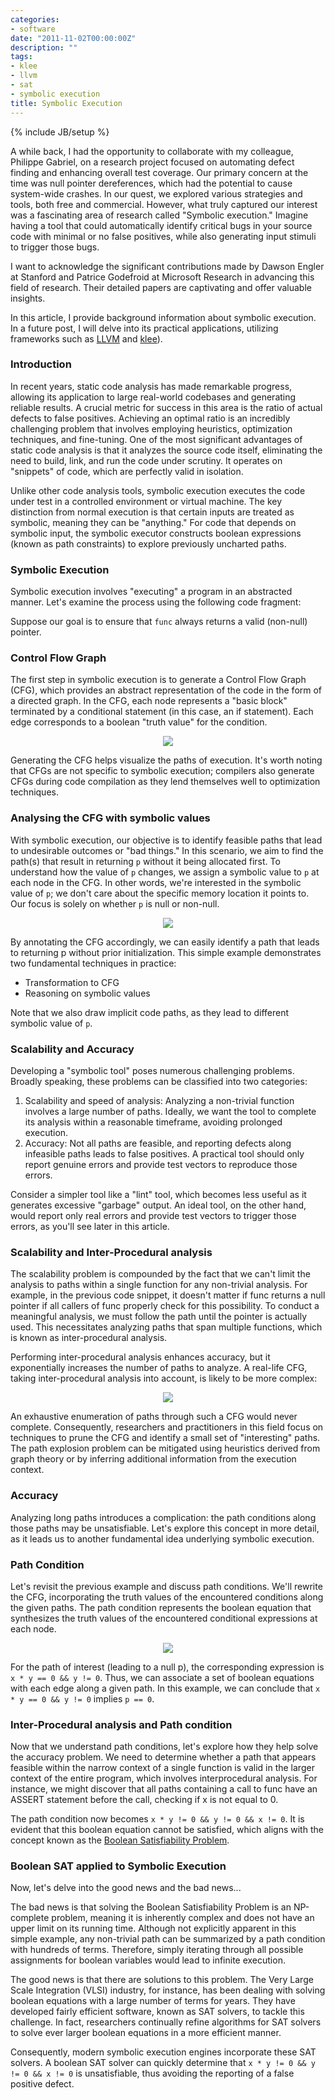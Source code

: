 ```yaml
---
categories:
- software
date: "2011-11-02T00:00:00Z"
description: ""
tags:
- klee
- llvm
- sat
- symbolic execution
title: Symbolic Execution
---
```

{% include JB/setup %}

A while back, I had the opportunity to collaborate with my colleague, Philippe Gabriel, on a research project focused on automating defect finding and enhancing overall test coverage. Our primary concern at the time was null pointer dereferences, which had the potential to cause system-wide crashes. In our quest, we explored various strategies and tools, both free and commercial. However, what truly captured our interest was a fascinating area of research called "Symbolic execution." Imagine having a tool that could automatically identify critical bugs in your source code with minimal or no false positives, while also generating input stimuli to trigger those bugs.

I want to acknowledge the significant contributions made by Dawson Engler at Stanford and Patrice Godefroid at Microsoft Research in advancing this field of research. Their detailed papers are captivating and offer valuable insights.

In this article, I provide background information about symbolic execution. In a future post, I will delve into its practical applications, utilizing frameworks such as <a href="http://llvm.org/">LLVM</a> and <a href="http://klee.llvm.org/">klee</a>).

### Introduction
In recent years, static code analysis has made remarkable progress, allowing its application to large real-world codebases and generating reliable results. A crucial metric for success in this area is the ratio of actual defects to false positives. Achieving an optimal ratio is an incredibly challenging problem that involves employing heuristics, optimization techniques, and fine-tuning. One of the most significant advantages of static code analysis is that it analyzes the source code itself, eliminating the need to build, link, and run the code under scrutiny. It operates on "snippets" of code, which are perfectly valid in isolation.

Unlike other code analysis tools, symbolic execution executes the code under test in a controlled environment or virtual machine. The key distinction from normal execution is that certain inputs are treated as symbolic, meaning they can be "anything." For code that depends on symbolic input, the symbolic executor constructs boolean expressions (known as path constraints) to explore previously uncharted paths.

### Symbolic Execution
Symbolic execution involves "executing" a program in an abstracted manner. Let's examine the process using the following code fragment:
<script src="https://gist.github.com/1698165.js?file=example1.c"> </script>
Suppose our goal is to ensure that `func` always returns a valid (non-null) pointer.

### Control Flow Graph
The first step in symbolic execution is to generate a Control Flow Graph (CFG), which provides an abstract representation of the code in the form of a directed graph. In the CFG, each node represents a "basic block" terminated by a conditional statement (in this case, an if statement). Each edge corresponds to a boolean "truth value" for the condition.
<p align="center"><img src="/assets/images/symbolic/cfg.png"></p>

Generating the CFG helps visualize the paths of execution. It's worth noting that CFGs are not specific to symbolic execution; compilers also generate CFGs during code compilation as they lend themselves well to optimization techniques.

### Analysing the CFG with symbolic values
With symbolic execution, our objective is to identify feasible paths that lead to undesirable outcomes or "bad things." In this scenario, we aim to find the path(s) that result in returning `p` without it being allocated first. To understand how the value of `p` changes, we assign a symbolic value to `p` at each node in the CFG. In other words, we're interested in the symbolic value of `p`; we don't care about the specific memory location it points to. Our focus is solely on whether `p` is null or non-null.
<p align="center"><img src="/assets/images/symbolic/cfg-annotated.png"></p>

By annotating the CFG accordingly, we can easily identify a path that leads to returning p without prior initialization. This simple example demonstrates two fundamental techniques in practice:

* Transformation to CFG
* Reasoning on symbolic values

Note that we also draw implicit code paths, as they lead to different symbolic value of `p`.

### Scalability and Accuracy
Developing a "symbolic tool" poses numerous challenging problems. Broadly speaking, these problems can be classified into two categories:

1. Scalability and speed of analysis: Analyzing a non-trivial function involves a large number of paths. Ideally, we want the tool to complete its analysis within a reasonable timeframe, avoiding prolonged execution.
2. Accuracy: Not all paths are feasible, and reporting defects along infeasible paths leads to false positives. A practical tool should only report genuine errors and provide test vectors to reproduce those errors.

Consider a simpler tool like a "lint" tool, which becomes less useful as it generates excessive "garbage" output. An ideal tool, on the other hand, would report only real errors and provide test vectors to trigger those errors, as you'll see later in this article.

### Scalability and Inter-Procedural analysis
The scalability problem is compounded by the fact that we can't limit the analysis to paths within a single function for any non-trivial analysis. For example, in the previous code snippet, it doesn't matter if func returns a null pointer if all callers of func properly check for this possibility. To conduct a meaningful analysis, we must follow the path until the pointer is actually used. This necessitates analyzing paths that span multiple functions, which is known as inter-procedural analysis.

Performing inter-procedural analysis enhances accuracy, but it exponentially increases the number of paths to analyze. A real-life CFG, taking inter-procedural analysis into account, is likely to be more complex:
<p align="center"><img src="/assets/images/symbolic/cfg-real.png"></p>

An exhaustive enumeration of paths through such a CFG would never complete. Consequently, researchers and practitioners in this field focus on techniques to prune the CFG and identify a small set of "interesting" paths. The path explosion problem can be mitigated using heuristics derived from graph theory or by inferring additional information from the execution context.

### Accuracy
Analyzing long paths introduces a complication: the path conditions along those paths may be unsatisfiable. Let's explore this concept in more detail, as it leads us to another fundamental idea underlying symbolic execution.

### Path Condition
Let's revisit the previous example and discuss path conditions. We'll rewrite the CFG, incorporating the truth values of the encountered conditions along the given paths. The path condition represents the boolean equation that synthesizes the truth values of the encountered conditional expressions at each node.
<p align="center"><img src="/assets/images/symbolic/cfg-annotated2.png"></p>

For the path of interest (leading to a null p), the corresponding expression is ```x * y == 0 && y != 0```. Thus, we can associate a set of boolean equations with each edge along a given path. In this example, we can conclude that ```x * y == 0 && y != 0``` implies ```p == 0```.

### Inter-Procedural analysis and Path condition
Now that we understand path conditions, let's explore how they help solve the accuracy problem. We need to determine whether a path that appears feasible within the narrow context of a single function is valid in the larger context of the entire program, which involves interprocedural analysis. For instance, we might discover that all paths containing a call to func have an ASSERT statement before the call, checking if x is not equal to 0.

<script src="https://gist.github.com/1698165.js?file=example2.c"> </script>
The path condition now becomes ```x * y != 0 && y != 0 && x != 0```. It is evident that this boolean equation cannot be satisfied, which aligns with the concept known as the <a href="http://en.wikipedia.org/wiki/Boolean_satisfiability_problem">Boolean Satisfiability Problem</a>.

### Boolean SAT applied to Symbolic Execution
Now, let's delve into the good news and the bad news...

The bad news is that solving the Boolean Satisfiability Problem is an NP-complete problem, meaning it is inherently complex and does not have an upper limit on its running time. Although not explicitly apparent in this simple example, any non-trivial path can be summarized by a path condition with hundreds of terms. Therefore, simply iterating through all possible assignments for boolean variables would lead to infinite execution.

The good news is that there are solutions to this problem. The Very Large Scale Integration (VLSI) industry, for instance, has been dealing with solving boolean equations with a large number of terms for years. They have developed fairly efficient software, known as SAT solvers, to tackle this challenge. In fact, researchers continually refine algorithms for SAT solvers to solve ever larger boolean equations in a more efficient manner.

Consequently, modern symbolic execution engines incorporate these SAT solvers. A boolean SAT solver can quickly determine that ```x * y != 0 && y != 0 && x != 0``` is unsatisfiable, thus avoiding the reporting of a false positive defect.

